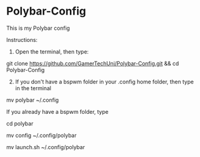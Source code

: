 # Polybar-Config
This is my Polybar config 

Instructions:

1. Open the terminal, then type:

git clone https://github.com/GamerTechUni/Polybar-Config.git && cd Polybar-Config

2. If you don't have a bspwm folder in your .config home folder, then type in the terminal

mv polybar ~/.config

If you already have a bspwm folder, type

cd polybar

mv config ~/.config/polybar

mv launch.sh ~/.config/polybar
